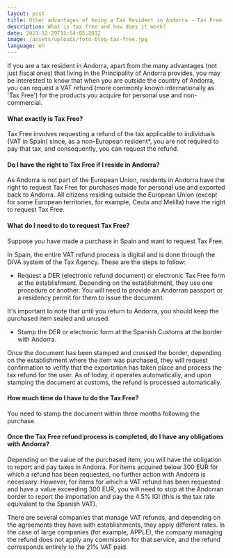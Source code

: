 ```yaml
---
layout: post
title: Other advantages of being a Tax Resident in Andorra - Tax Free
description: What is tax free and how does it work?
date: 2023-12-29T15:54:05.201Z
image: /assets/uploads/foto-blog-tax-free.jpg
language: en
---
```

If you are a tax resident in Andorra, apart from the many advantages (not just fiscal ones) that living in the Principality of Andorra provides, you may be interested to know that when you are outside the country of Andorra, you can request a VAT refund (more commonly known internationally as 'Tax Free') for the products you acquire for personal use and non-commercial.

#### What exactly is Tax Free?

Tax Free involves requesting a refund of the tax applicable to individuals (VAT in Spain) since, as a non-European resident*, you are not required to pay that tax, and consequently, you can request the refund.

#### Do I have the right to Tax Free if I reside in Andorra?

As Andorra is not part of the European Union, residents in Andorra have the right to request Tax Free for purchases made for personal use and exported back to Andorra. All citizens residing outside the European Union (except for some European territories, for example, Ceuta and Melilla) have the right to request Tax Free.

#### What do I need to do to request Tax Free?

Suppose you have made a purchase in Spain and want to request Tax Free.

In Spain, the entire VAT refund process is digital and is done through the DIVA system of the Tax Agency. These are the steps to follow:

* Request a DER (electronic refund document) or electronic Tax Free form at the establishment. Depending on the establishment, they use one procedure or another. You will need to provide an Andorran passport or a residency permit for them to issue the document.

It's important to note that until you return to Andorra, you should keep the purchased item sealed and unused.

* Stamp the DER or electronic form at the Spanish Customs at the border with Andorra.

Once the document has been stamped and crossed the border, depending on the establishment where the item was purchased, they will request confirmation to verify that the exportation has taken place and process the tax refund for the user. As of today, it operates automatically, and upon stamping the document at customs, the refund is processed automatically.

#### How much time do I have to do the Tax Free?

You need to stamp the document within three months following the purchase.

#### Once the Tax Free refund process is completed, do I have any obligations with Andorra?

Depending on the value of the purchased item, you will have the obligation to report and pay taxes in Andorra. For items acquired below 300 EUR for which a refund has been requested, no further action with Andorra is necessary. However, for items for which a VAT refund has been requested and have a value exceeding 300 EUR, you will need to stop at the Andorran border to report the importation and pay the 4.5% IGI (this is the tax rate equivalent to the Spanish VAT).

There are several companies that manage VAT refunds, and depending on the agreements they have with establishments, they apply different rates. In the case of large companies (for example, APPLE), the company managing the refund does not apply any commission for that service, and the refund corresponds entirely to the 21% VAT paid.
